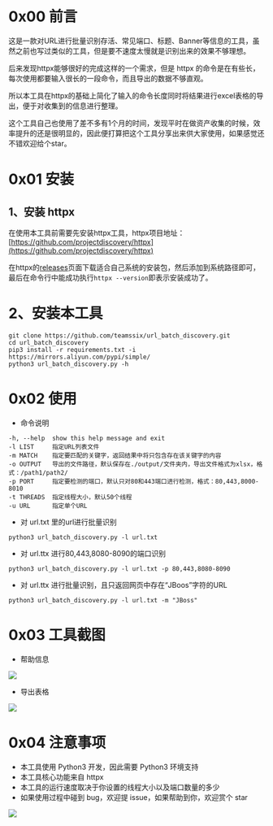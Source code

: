 # 0x00 前言

这是一款对URL进行批量识别存活、常见端口、标题、Banner等信息的工具，虽然之前也写过类似的工具，但是要不速度太慢就是识别出来的效果不够理想。

后来发现httpx能够很好的完成这样的一个需求，但是 httpx 的命令是在有些长，每次使用都要输入很长的一段命令，而且导出的数据不够直观。

所以本工具在httpx的基础上简化了输入的命令长度同时将结果进行excel表格的导出，便于对收集到的信息进行整理。

这个工具自己也使用了差不多有1个月的时间，发现平时在做资产收集的时候，效率提升的还是很明显的，因此便打算把这个工具分享出来供大家使用，如果感觉还不错欢迎给个star。

# 0x01 安装

## 1、安装 httpx

在使用本工具前需要先安装httpx工具，httpx项目地址：[https://github.com/projectdiscovery/httpx](https://github.com/projectdiscovery/httpx)

在httpx的[releases](https://github.com/projectdiscovery/httpx/releases)页面下载适合自己系统的安装包，然后添加到系统路径即可，最后在命令行中能成功执行`httpx --version`即表示安装成功了。

# 2、安装本工具

```
git clone https://github.com/teamssix/url_batch_discovery.git
cd url_batch_discovery
pip3 install -r requirements.txt -i https://mirrors.aliyun.com/pypi/simple/
python3 url_batch_discovery.py -h
```

# 0x02 使用

* 命令说明

```
-h, --help  show this help message and exit
-l LIST     指定URL列表文件
-m MATCH    指定要匹配的关键字，返回结果中将只包含存在该关键字的内容
-o OUTPUT   导出的文件路径，默认保存在./output/文件夹内，导出文件格式为xlsx，格式：/path1/path2/
-p PORT     指定要检测的端口，默认只对80和443端口进行检测，格式：80,443,8000-8010
-t THREADS  指定线程大小，默认50个线程
-u URL      指定单个URL
```

* 对 url.txt 里的url进行批量识别

```
python3 url_batch_discovery.py -l url.txt
```

* 对 url.ttx 进行80,443,8080-8090的端口识别

```
python3 url_batch_discovery.py -l url.txt -p 80,443,8080-8090
```

* 对 url.ttx 进行批量识别，且只返回网页中存在“JBoos”字符的URL

```
python3 url_batch_discovery.py -l url.txt -m "JBoss"
```

# 0x03 工具截图

* 帮助信息

![](https://teamssix.oss-cn-hangzhou.aliyuncs.com/url_batch_discovery_1.png)

* 导出表格

![](https://teamssix.oss-cn-hangzhou.aliyuncs.com/url_batch_discovery_2.png)

# 0x04 注意事项

* 本工具使用 Python3 开发，因此需要 Python3 环境支持
* 本工具核心功能来自 httpx
* 本工具的运行速度取决于你设置的线程大小以及端口数量的多少
* 如果使用过程中碰到 bug，欢迎提 issue，如果帮助到你，欢迎赏个 star

![](https://teamssix.oss-cn-hangzhou.aliyuncs.com/TeamsSix_Subscription_Logo2.png)
